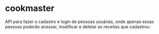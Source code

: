 # cookmaster
API para fazer o cadastro e login de pessoas usuárias, onde apenas essas pessoas poderão acessar, modificar e deletar as receitas que cadastrou.
